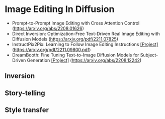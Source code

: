 # Image Editing In Diffusion 

- Prompt-to-Prompt Image Editing with Cross Attention Control (https://arxiv.org/abs/2208.01626)
- Direct Inversion: Optimization-Free Text-Driven Real Image Editing with Diffusion Models (https://arxiv.org/pdf/2211.07825)
- InstructPix2Pix: Learning to Follow Image Editing Instructions [[Project]](https://www.timothybrooks.com/instruct-pix2pix) (https://arxiv.org/pdf/2211.09800.pdf)
- DreamBooth: Fine Tuning Text-to-Image Diffusion Models for Subject-Driven Generation [[Project]](https://dreambooth.github.io/) (https://arxiv.org/abs/2208.12242)

## Inversion 

## Story-telling

## Style transfer 
